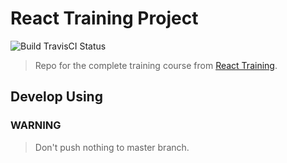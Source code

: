 # React Training Project

![Build TravisCI Status](https://travis-ci.org/albertoperezf/react-training.svg?branch=master)

> Repo for the complete training course from [React Training](https://reacttraining.com/).

## Develop Using

### WARNING

> Don't push nothing to master branch.
